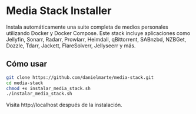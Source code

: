 # Media Stack Installer

Instala automáticamente una suite completa de medios personales utilizando Docker y Docker Compose. Este stack incluye aplicaciones como Jellyfin, Sonarr, Radarr, Prowlarr, Heimdall, qBittorrent, SABnzbd, NZBGet, Dozzle, Tdarr, Jackett, FlareSolverr, Jellyseerr y más.

## Cómo usar

```bash
git clone https://github.com/danielmarte/media-stack.git
cd media-stack
chmod +x instalar_media_stack.sh
./instalar_media_stack.sh
```

Visita http://localhost después de la instalación.